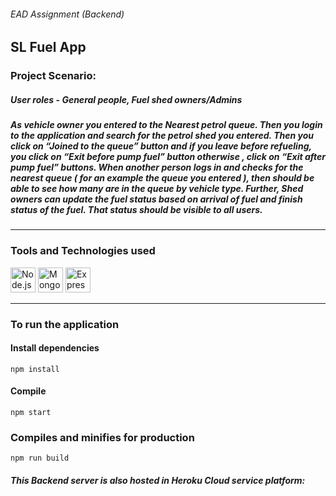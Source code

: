 ###### EAD Assignment (Backend)

## SL Fuel App 

### Project Scenario:  
##### User roles - General people, Fuel shed owners/Admins
##### As  vehicle owner you entered to the Nearest petrol queue. Then you login to the application and search for the petrol shed you entered. Then you click on “Joined to the queue” button and if you leave before refueling, you click on “Exit before pump  fuel” button otherwise , click on “Exit after pump fuel” buttons.  When another person  logs in and checks for the nearest queue ( for an example the queue you entered ), then should be able to see how many are in the queue by vehicle type. Further, Shed owners can update the fuel status based on arrival of fuel and finish status of the fuel. That status should be visible to all users.

***
### Tools and Technologies used
<img data-v-33f837d1="" src="https://github.com/get-icon/geticon/raw/master/icons/nodejs-icon.svg" alt="Node.js" width="40px" height="40px"> <img data-v-33f837d1="" src="https://github.com/get-icon/geticon/raw/master/icons/mongodb-icon.svg" alt="MongoDB" width="40px" height="40px"> <img data-v-33f837d1="" src="https://github.com/get-icon/geticon/blob/master/icons/express.svg" alt="Express" width="40px" height="40px"> 

***
### To run the application 

#### Install dependencies
```
npm install
```
#### Compile
```
npm start
```
### Compiles and minifies for production
```
npm run build
```

##### This Backend server is also hosted in Heroku Cloud service platform: 
